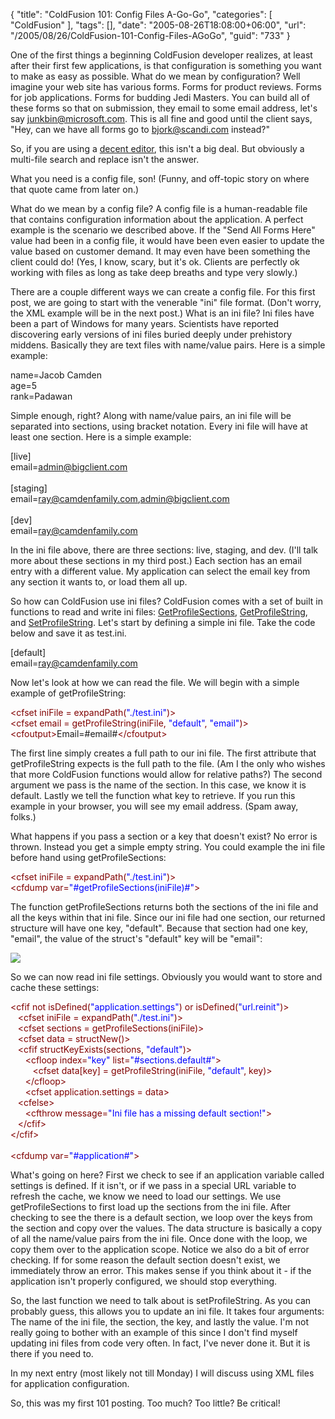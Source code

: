 {
	"title": "ColdFusion 101: Config Files A-Go-Go",
	"categories": [
		"ColdFusion"
	],
	"tags": [],
	"date": "2005-08-26T18:08:00+06:00",
	"url": "/2005/08/26/ColdFusion-101-Config-Files-AGoGo",
	"guid": "733"
}

One of the first things a beginning ColdFusion developer realizes, at least after their first few applications, is that configuration is something you want to make as easy as possible. What do we mean by configuration? Well imagine your web site has various forms. Forms for product reviews. Forms for job applications. Forms for budding Jedi Masters. You can build all of these forms so that on submission, they email to some email address, let's say junkbin@microsoft.com. This is all fine and good until the client says, "Hey, can we have all forms go to bjork@scandi.com instead?"
<!--more-->
So, if you are using a <a href="http://www.cfeclipse.org/">decent editor</a>, this isn't a big deal. But obviously a multi-file search and replace isn't the answer.

What you need is a config file, son! (Funny, and off-topic story on where that quote came from later on.)

What do we mean by a config file? A config file is a human-readable file that contains configuration information about the application. A perfect example is the scenario we described above. If the "Send All Forms Here" value had been in a config file, it would have been even easier to update the value based on customer demand. It may even have been something the client could do! (Yes, I know, scary, but it's ok. Clients are perfectly ok working with files as long as take deep breaths and type very slowly.)

There are a couple different ways we can create a config file. For this first post, we are going to start with the venerable "ini" file format. (Don't worry, the XML example will be in the next post.) What is an ini file? Ini files have been a part of Windows for many years. Scientists have reported discovering early versions of ini files buried deeply under prehistory middens. Basically they are text files with name/value pairs. Here is a simple example:

<div class="code">name=Jacob Camden<br>
age=5<br>
rank=Padawan</div>

Simple enough, right? Along with name/value pairs, an ini file will be separated into sections, using bracket notation. Every ini file will have at least one section. Here is a simple example:

<div class="code">[live]<br>
email=<A HREF="mailto:admin@bigclient.com">admin@bigclient.com</A><br>
<br>
[staging]<br>
email=<A HREF="mailto:ray@camdenfamily.com">ray@camdenfamily.com</A>,<A HREF="mailto:admin@bigclient.com">admin@bigclient.com</A><br>
<br>
[dev]<br>
email=<A HREF="mailto:ray@camdenfamily.com">ray@camdenfamily.com</A></div>

In the ini file above, there are three sections: live, staging, and dev. (I'll talk more about these sections in my third post.) Each section has an email entry with a different value. My application can select the email key from any section it wants to, or load them all up.


So how can ColdFusion use ini files? ColdFusion comes with a set of built in functions to read and write ini files: <a href="http://livedocs.macromedia.com/coldfusion/7/htmldocs/00000491.htm">GetProfileSections</a>, <a href="http://livedocs.macromedia.com/coldfusion/7/htmldocs/00000492.htm">GetProfileString</a>, and <a href="http://livedocs.macromedia.com/coldfusion/7/htmldocs/00000625.htm">SetProfileString</a>. Let's start by defining a simple ini file. Take the code below and save it as test.ini.

<div class="code">[default]<br>
email=<A HREF="mailto:ray@camdenfamily.com">ray@camdenfamily.com</A></div>

Now let's look at how we can read the file. We will begin with a simple example of getProfileString:

<div class="code"><FONT COLOR=MAROON>&lt;cfset iniFile = expandPath(<FONT COLOR=BLUE>"./test.ini"</FONT>)&gt;</FONT><br>
<FONT COLOR=MAROON>&lt;cfset email = getProfileString(iniFile, <FONT COLOR=BLUE>"default"</FONT>, <FONT COLOR=BLUE>"email"</FONT>)&gt;</FONT><br>
<FONT COLOR=MAROON>&lt;cfoutput&gt;</FONT>Email=#email#<FONT COLOR=MAROON>&lt;/cfoutput&gt;</FONT></div>

The first line simply creates a full path to our ini file. The first attribute that getProfileString expects is the full path to the file. (Am I the only who wishes that more ColdFusion functions would allow for relative paths?) The second argument we pass is the name of the section. In this case, we know it is default. Lastly we tell the function what key to retrieve. If you run this example in your browser, you will see my email address. (Spam away, folks.)

What happens if you pass a section or a key that doesn't exist? No error is thrown. Instead you get a simple empty string. You could example the ini file before hand using getProfileSections:

<div class="code"><FONT COLOR=MAROON>&lt;cfset iniFile = expandPath(<FONT COLOR=BLUE>"./test.ini"</FONT>)&gt;</FONT><br>
<FONT COLOR=MAROON>&lt;cfdump var=<FONT COLOR=BLUE>"#getProfileSections(iniFile)#"</FONT>&gt;</FONT></div>

The function getProfileSections returns both the sections of the ini file and all the keys within that ini file. Since our ini file had one section, our returned structure will have one key, "default". Because that section had one key, "email", the value of the struct's "default" key will be "email":

<img src="http://ray.camdenfamily.com/images/inifilearticle.jpg">

So we can now read ini file settings. Obviously you would want to store and cache these settings:

<div class="code"><FONT COLOR=MAROON>&lt;cfif not isDefined(<FONT COLOR=BLUE>"application.settings"</FONT>) or isDefined(<FONT COLOR=BLUE>"url.reinit"</FONT>)&gt;</FONT><br>
&nbsp;&nbsp;&nbsp;<FONT COLOR=MAROON>&lt;cfset iniFile = expandPath(<FONT COLOR=BLUE>"./test.ini"</FONT>)&gt;</FONT><br>
&nbsp;&nbsp;&nbsp;<FONT COLOR=MAROON>&lt;cfset sections = getProfileSections(iniFile)&gt;</FONT><br>
&nbsp;&nbsp;&nbsp;<FONT COLOR=MAROON>&lt;cfset data = structNew()&gt;</FONT><br>
&nbsp;&nbsp;&nbsp;<FONT COLOR=MAROON>&lt;cfif structKeyExists(sections, <FONT COLOR=BLUE>"default"</FONT>)&gt;</FONT><br>
&nbsp;&nbsp;&nbsp;&nbsp;&nbsp;&nbsp;<FONT COLOR=MAROON>&lt;cfloop index=<FONT COLOR=BLUE>"key"</FONT> list=<FONT COLOR=BLUE>"#sections.default#"</FONT>&gt;</FONT><br>
&nbsp;&nbsp;&nbsp;&nbsp;&nbsp;&nbsp;&nbsp;&nbsp;&nbsp;<FONT COLOR=MAROON>&lt;cfset data[key] = getProfileString(iniFile, <FONT COLOR=BLUE>"default"</FONT>, key)&gt;</FONT><br>
&nbsp;&nbsp;&nbsp;&nbsp;&nbsp;&nbsp;<FONT COLOR=MAROON>&lt;/cfloop&gt;</FONT><br>
&nbsp;&nbsp;&nbsp;&nbsp;&nbsp;&nbsp;<FONT COLOR=MAROON>&lt;cfset application.settings = data&gt;</FONT><br>
&nbsp;&nbsp;&nbsp;<FONT COLOR=MAROON>&lt;cfelse&gt;</FONT><br>
&nbsp;&nbsp;&nbsp;&nbsp;&nbsp;&nbsp;<FONT COLOR=MAROON>&lt;cfthrow message=<FONT COLOR=BLUE>"Ini file has a missing default section!"</FONT>&gt;</FONT><br>
&nbsp;&nbsp;&nbsp;<FONT COLOR=MAROON>&lt;/cfif&gt;</FONT><br>
<FONT COLOR=MAROON>&lt;/cfif&gt;</FONT><br>
<br>
<FONT COLOR=MAROON>&lt;cfdump var=<FONT COLOR=BLUE>"#application#"</FONT>&gt;</FONT></div>

What's going on here? First we check to see if an application variable called settings is defined. If it isn't, or if we pass in a special URL variable to refresh the cache, we know we need to load our settings. We use getProfileSections to first load up the sections from the ini file. After checking to see the there is a default section, we loop over the keys from the section and copy over the values. The data structure is basically a copy of all the name/value pairs from the ini file. Once done with the loop, we copy them over to the application scope. Notice we also do a bit of error checking. If for some reason the default section doesn't exist, we immediately throw an error. This makes sense if you think about it - if the application isn't properly configured, we should stop everything.

So, the last function we need to talk about is setProfileString. As you can probably guess, this allows you to update an ini file. It takes four arguments: The name of the ini file, the section, the key, and lastly the value. I'm not really going to bother with an example of this since I don't find myself updating ini files from code very often. In fact, I've never done it. But it is there if you need to. 

In my next entry (most likely not till Monday) I will discuss using XML files for application configuration.

So, this was my first 101 posting. Too much? Too little? Be critical!